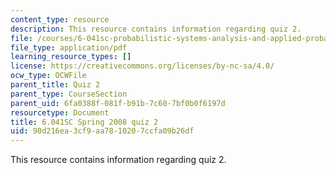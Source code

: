 ```yaml
---
content_type: resource
description: This resource contains information regarding quiz 2.
file: /courses/6-041sc-probabilistic-systems-analysis-and-applied-probability-fall-2013/90d216ea3cf9aa7810207ccfa09b26df_MIT6_041SCF13_quiz02_s08.pdf
file_type: application/pdf
learning_resource_types: []
license: https://creativecommons.org/licenses/by-nc-sa/4.0/
ocw_type: OCWFile
parent_title: Quiz 2
parent_type: CourseSection
parent_uid: 6fa0388f-081f-b91b-7c60-7bf0b0f6197d
resourcetype: Document
title: 6.041SC Spring 2008 quiz 2
uid: 90d216ea-3cf9-aa78-1020-7ccfa09b26df
---
```

This resource contains information regarding quiz 2.